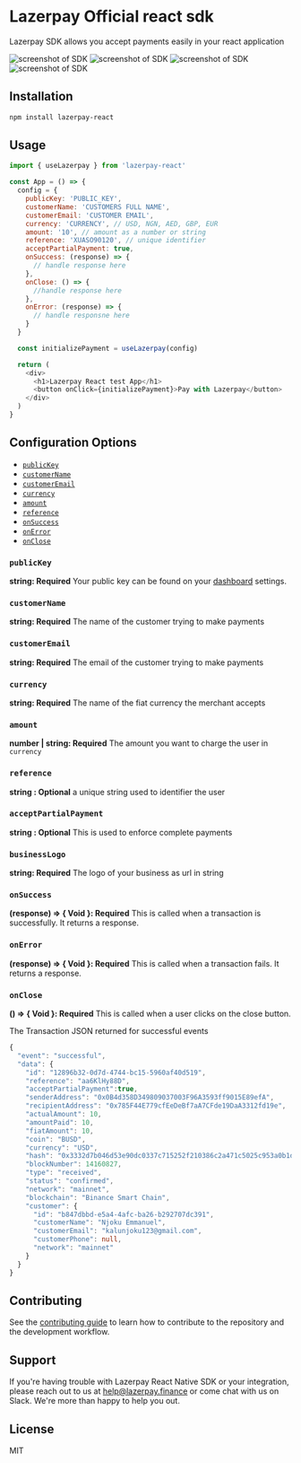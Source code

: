 # Lazerpay Official react sdk

Lazerpay SDK allows you accept payments easily in your react application

<img src="https://raw.githubusercontent.com/njokuScript/screenshots/master/react-1.png" alt='screenshot of SDK'  />

<img src="https://raw.githubusercontent.com/njokuScript/screenshots/master/react-2.png" alt='screenshot of SDK'  />

<img src="https://raw.githubusercontent.com/njokuScript/screenshots/master/react-3.png" alt='screenshot of SDK'  />

<img src="https://raw.githubusercontent.com/njokuScript/screenshots/master/react-4.png" alt='screenshot of SDK'  />

## Installation

```sh
npm install lazerpay-react
```

## Usage

```js
import { useLazerpay } from 'lazerpay-react'

const App = () => {
  config = {
    publicKey: 'PUBLIC_KEY',
    customerName: 'CUSTOMERS FULL NAME',
    customerEmail: 'CUSTOMER EMAIL',
    currency: 'CURRENCY', // USD, NGN, AED, GBP, EUR
    amount: '10', // amount as a number or string
    reference: 'XUASO90120', // unique identifier
    acceptPartialPayment: true,
    onSuccess: (response) => {
      // handle response here
    },
    onClose: () => {
      //handle response here
    },
    onError: (response) => {
      // handle responsne here
    }
  }

  const initializePayment = useLazerpay(config)

  return (
    <div>
      <h1>Lazerpay React test App</h1>
      <button onClick={initializePayment}>Pay with Lazerpay</button>
    </div>
  )
}
```

## Configuration Options

- [`publicKey`](#publicKey)
- [`customerName`](#customerName)
- [`customerEmail`](#customerEmail)
- [`currency`](#currency)
- [`amount`](#amount)
- [`reference`](#reference)
- [`onSuccess`](#onSuccess)
- [`onError`](#onError)
- [`onClose`](#onClose)

### <a name="publicKey"></a> `publicKey`

**string: Required**
Your public key can be found on your [dashboard](https://beta.lazerpay.finance) settings.

### <a name="customerName"></a> `customerName`

**string: Required**
The name of the customer trying to make payments

### <a name="customerEmail"></a> `customerEmail`

**string: Required**
The email of the customer trying to make payments

### <a name="currency"></a> `currency`

**string: Required**
The name of the fiat currency the merchant accepts

### <a name="amount"></a> `amount`

**number | string: Required**
The amount you want to charge the user in `currency`

### <a name="reference"></a> `reference`

**string : Optional**
a unique string used to identifier the user

### <a name="acceptPartialPayment"></a> `acceptPartialPayment`

**string : Optional**
This is used to enforce complete payments

### <a name="businessLogo"></a> `businessLogo`

**string: Required**
The logo of your business as url in string

### <a name="onSuccess"></a> `onSuccess`

**(response) => { Void }: Required**
This is called when a transaction is successfully. It returns a response.

### <a name="onError"></a> `onError `

**(response) => { Void }: Required**
This is called when a transaction fails. It returns a response.

<!-- See the [event details](#lazerpayEvent) below. -->

### <a name="onClose"></a> `onClose `

**() => { Void }: Required**
This is called when a user clicks on the close button.

The Transaction JSON returned for successful events

```ts
{
  "event": "successful",
  "data": {
    "id": "12896b32-0d7d-4744-bc15-5960af40d519",
    "reference": "aa6KlHy88D",
    "acceptPartialPayment":true,
    "senderAddress": "0x0B4d358D349809037003F96A3593ff9015E89efA",
    "recipientAddress": "0x785F44E779cfEeDeBf7aA7CFde19DaA3312fd19e",
    "actualAmount": 10,
    "amountPaid": 10,
    "fiatAmount": 10,
    "coin": "BUSD",
    "currency": "USD",
    "hash": "0x3332d7b046d53e90dc0337c715252f210386c2a471c5025c953a0b1d9bc90593",
    "blockNumber": 14160827,
    "type": "received",
    "status": "confirmed",
    "network": "mainnet",
    "blockchain": "Binance Smart Chain",
    "customer": {
      "id": "b847dbbd-e5a4-4afc-ba26-b292707dc391",
      "customerName": "Njoku Emmanuel",
      "customerEmail": "kalunjoku123@gmail.com",
      "customerPhone": null,
      "network": "mainnet"
    }
  }
}
```

## Contributing

See the [contributing guide](CONTRIBUTING.md) to learn how to contribute to the repository and the development workflow.

## Support

If you're having trouble with Lazerpay React Native SDK or your integration, please reach out to us at <help@lazerpay.finance> or come chat with us on Slack. We're more than happy to help you out.

## License

MIT
